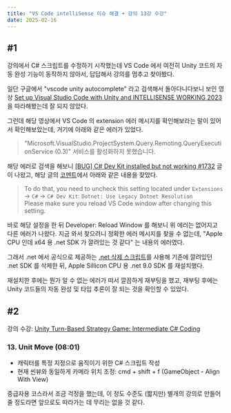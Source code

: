 ```yaml
---
title: "VS Code intelliSense 이슈 해결 + 강의 13강 수강"
date: 2025-02-16
---
```


## \#1

강의에서 C# 스크립트를 수정하기 시작했는데 VS Code 에서 여전히 Unity 코드의 자동 완성 기능이 동작하지 않아서, 답답해서 강의를 멈추고 찾아봤다.

일단 구글에서 "vscode unity autocomplete" 라고 검색해서 돌아다니다보니 보인 영상 [Set up Visual Studio Code with Unity and INTELLISENSE WORKING 2023](https://www.youtube.com/watch?v=ihVAKiJdd40)을 따라해봤는데 잘 되지 않았다.

그런데 해당 영상에서 VS Code 의 extension 에러 메시지를 확인해보라는 말이 있어서 확인해보았는데, 거기에 아래와 같은 에러가 있었다.

> "Microsoft.VisualStudio.ProjectSystem.Query.Remoting.QueryExecutionService (0.3)" 서비스를 활성화하지 못했습니다.

해당 에러로 검색을 해보니 [[BUG] C# Dev Kit installed but not working #1732](https://github.com/microsoft/vscode-dotnettools/issues/1732) 글이 나왔고, 해당 글의 [코멘트](https://github.com/microsoft/vscode-dotnettools/issues/1732#issuecomment-2611362439)에서 아래와 같은 내용을 찾았다.

> To do that, you need to uncheck this setting located under `Extensions` -> `C#` -> `C# Dev Kit`: `Dotnet: Use Legacy Dotnet Resolution`  
> Please make sure you reload VS Code window after changing this setting.

바로 해당 설정을 한 뒤 Developer: Reload Window 를 해보니 위 에러는 없어지고 다른 에러가 나왔다. 지금 와서 찾으려니 정확한 에러 메시지를 찾을 수 없는데, "Apple CPU 인데 x64 용 .net SDK 가 깔려있는 것 같다" 는 내용의 에러였다.

그래서 .net 에서 공식으로 제공하는 [.net 삭제 스크립트](https://github.com/dotnet/cli-lab/releases)를 사용해 기존에 깔려있던 .net SDK 를 삭제한 뒤, Apple Sillicon CPU 용 .net 9.0 SDK 를 재설치했다.

재설치한 후에는 뭔가 알 수 없는 에러가 떠서 깔끔하게 재부팅을 했고, 재부팅 후에는 Unity 코드들의 자동 완성 및 타입 추론이 잘 되는 것을 확인할 수 있었다.


## \#2

강의 수강: [Unity Turn-Based Strategy Game: Intermediate C# Coding](https://www.udemy.com/course/unity-turn-based-strategy/)

### 13. Unit Move (08:01)

- 캐릭터를 특정 지정으로 움직이기 위한 C# 스크립트 작성
- 현재 씬뷰와 동일하게 카메라 위치 조정: cmd + shift + f (GameObject - Align With View)

중급자용 코스라서 조금 걱정을 했는데, 이 정도 수준도 (짧지만) 별개의 강의로 만들어 줄 정도라면 앞으로도 따라가는 데 무리는 없을 것 같다.
